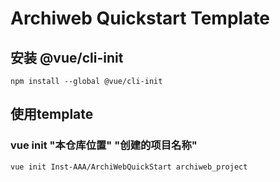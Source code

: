 # Archiweb Quickstart Template

## 安装 @vue/cli-init

`npm install --global @vue/cli-init`

## 使用template

### vue init "本仓库位置" "创建的项目名称"

`vue init Inst-AAA/ArchiWebQuickStart archiweb_project`